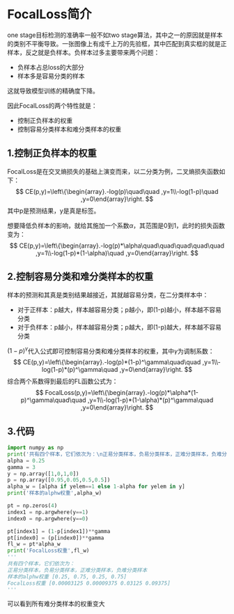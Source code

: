 # FocalLoss简介

one stage目标检测的准确率一般不如two stage算法，其中之一的原因就是样本的类别不平衡导致。一张图像上有成千上万的先验框，其中匹配到真实框的就是正样本，反之就是负样本。负样本过多主要带来两个问题：

- 负样本占总loss的大部分
- 样本多是容易分类的样本

这就导致模型训练的精确度下降。

因此FocalLoss的两个特性就是：

- 控制正负样本的权重
- 控制容易分类样本和难分类样本的权重

## 1.控制正负样本的权重

FocalLoss是在交叉熵损失的基础上演变而来，以二分类为例，二叉熵损失函数如下：
$$
CE(p,y)=\left\{\begin{array}.-log(p)\quad\quad ,y=1\\-log(1-p)\quad ,y=0\end{array}\right.
$$
其中p是预测结果，y是真是标签。

想要降低负样本的影响，就给其施加一个系数$\alpha$，其范围是0到1，此时的损失函数变为：
$$
CE(p,y)=\left\{\begin{array}.-log(p)*\alpha\quad\quad\quad\quad\quad ,y=1\\-log(1-p)*(1-\alpha)\quad ,y=0\end{array}\right.
$$

## 2.控制容易分类和难分类样本的权重

样本的预测和其真是类别结果越接近，其就越容易分类，在二分类样本中：

- 对于正样本：p越大，样本越容易分类；p越小，即(1-p)越小，样本越不容易分类
- 对于负样本：p越小，样本越容易分类；p越大，即(1-p)越大，样本越不容易分类

$(1-p)^\gamma$代入公式即可控制容易分类和难分类样本的权重，其中$\gamma$为调制系数：
$$
CE(p,y)=\left\{\begin{array}.-log(p)*(1-p)^\gamma\quad\quad ,y=1\\-log(1-p)*(p)^\gamma\quad ,y=0\end{array}\right.
$$
综合两个系数得到最后的FL函数公式为：
$$
FocalLoss(p,y)=\left\{\begin{array}.-log(p)*\alpha*(1-p)^\gamma\quad\quad ,y=1\\-log(1-p)*(1-\alpha)*(p)^\gamma\quad ,y=0\end{array}\right.
$$

## 3.代码

```python
import numpy as np
print('共有四个样本，它们依次为：\n正易分类样本，负易分类样本，正难分类样本，负难分类样本')
alpha = 0.25
gamma = 3
y = np.array([1,0,1,0])
p = np.array([0.95,0.05,0.5,0.5])
alpha_w = [alpha if yelem==1 else 1-alpha for yelem in y]
print('样本的alphw权重',alpha_w)

pt = np.zeros(4)
index1 = np.argwhere(y==1)
index0 = np.argwhere(y==0)

pt[index1] = (1-p[index1])**gamma
pt[index0] = (p[index0])**gamma
fl_w = pt*alpha_w
print('FocalLoss权重',fl_w)
'''
共有四个样本，它们依次为：
正易分类样本，负易分类样本，正难分类样本，负难分类样本
样本的alphw权重 [0.25, 0.75, 0.25, 0.75]
FocalLoss权重 [0.00003125 0.00009375 0.03125 0.09375]
'''
```

可以看到所有难分类样本的权重变大